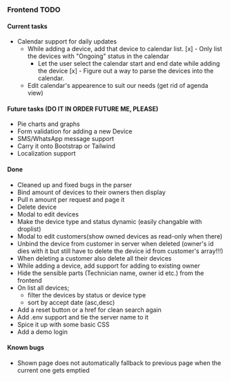 ### Frontend TODO

#### Current tasks
- Calendar support for daily updates
  - While adding a device, add that device to calendar list.
    [x] - Only list the devices with "Ongoing" status in the calendar
    - Let the user select the calendar start and end date while adding the device
  [x] - Figure out a way to parse the devices into the calendar.
  - Edit calendar's appearence to suit our needs (get rid of agenda view)

#### Future tasks (DO IT IN ORDER FUTURE ME, PLEASE)
- Pie charts and graphs
- Form validation for adding a new Device
- SMS/WhatsApp message support
- Carry it onto Bootstrap or Tailwind
- Localization support

#### Done
- Cleaned up and fixed bugs in the parser
- Bind amount of devices to their owners then display 
- Pull n amount per request and page it 
- Delete device
- Modal to edit devices
- Make the device type and status dynamic (easily changable with droplist)
- Modal to edit customers(show owned devices as read-only when there)
- Unbind the device from customer in server when deleted (owner's id dies with it but still have to delete the device id from customer's array!!!)
- When deleting a customer also delete all their devices
- While adding a device, add support for adding to existing owner
- Hide the sensible parts (Technician name, owner id etc.) from the frontend
- On list all devices;
  - filter the devices by status or device type
  - sort by accept date (asc,desc)
- Add a reset button or a href for clean search again
- Add .env support and tie the server name to it
- Spice it up with some basic CSS
- Add a demo login

#### Known bugs
- Shown page does not automatically fallback to previous page when the current one gets emptied
